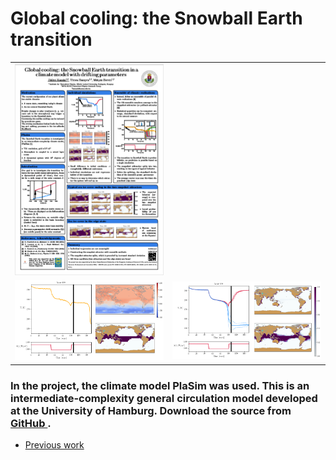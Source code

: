# Global cooling: the Snowball Earth transition

<table class="wide">
<tr>
  <td class="left">
    <a href="posters/EGU2019_poster.pdf">
        <img src="posters/egu2019.png" alt="EGU 2019 Poster" title="EGU 2019 Poster"/>
    </a>
    <td> </td>
</tr>
<tr>
  <td class="left">
    <a href="edge_state.gif">
        <img src="edge_state_egu.png" alt="The edge state" title="The edge state"/>
    </a>
  </td>
  <td class="right">
    <a href="average_sic.gif">
        <img src="average_egu.png" alt="Coexisting snapshot attractors" title="Coexisting snapshot attractors"/>
    </a>
  </td>
</tr>
</table>

### In the project, the climate model PlaSim was used. This is an intermediate-complexity general circulation model developed at the University of Hamburg. Download the source from <a href = "https://github.com/HartmutBorth/PLASIM">GitHub </a>.


<div class="navbar">
  <div class="navbar-inner">
      <ul class="nav">
          <li><a href="posters.md">Previous work</a></li>
      </ul>
  </div>
</div>

